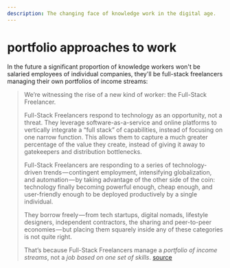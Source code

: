 ```yaml
---
description: The changing face of knowledge work in the digital age.
---
```


# portfolio approaches to work

In the future a significant proportion of knowledge workers won't be salaried employees of individual companies, they'll be full-stack freelancers managing their own portfolios of income streams: 

> We’re witnessing the rise of a new kind of worker: the Full-Stack Freelancer.
>
> Full-Stack Freelancers respond to technology as an opportunity, not a threat. They leverage software-as-a-service and online platforms to vertically integrate a “full stack” of capabilities, instead of focusing on one narrow function. This allows them to capture a much greater percentage of the value they create, instead of giving it away to gatekeepers and distribution bottlenecks.
>
> Full-Stack Freelancers are responding to a series of technology-driven trends — contingent employment, intensifying globalization, and automation — by taking advantage of the other side of the coin: technology finally becoming powerful enough, cheap enough, and user-friendly enough to be deployed productively by a single individual.
>
> They borrow freely — from tech startups, digital nomads, lifestyle designers, independent contractors, the sharing and peer-to-peer economies — but placing them squarely inside any of these categories is not quite right.
>
> That’s because Full-Stack Freelancers manage a _portfolio of income streams_, not a _job based on one set of skills_. [source](https://praxis.fortelabs.co/the-rise-of-the-full-stack-freelancer-c14a375445d9/)


